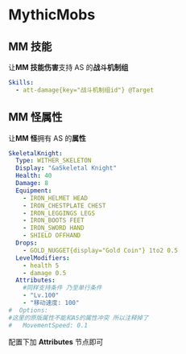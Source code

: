 # MythicMobs

## MM 技能

让**MM 技能伤害**支持 AS 的**战斗机制组**

```yaml
Skills:
  - att-damage{key="战斗机制组id"} @Target
```

## MM 怪属性

让**MM 怪**拥有 AS 的**属性**

```yaml
SkeletalKnight:
  Type: WITHER_SKELETON
  Display: "&aSkeletal Knight"
  Health: 40
  Damage: 8
  Equipment:
    - IRON_HELMET HEAD
    - IRON_CHESTPLATE CHEST
    - IRON_LEGGINGS LEGS
    - IRON_BOOTS FEET
    - IRON_SWORD HAND
    - SHIELD OFFHAND
  Drops:
    - GOLD_NUGGET{display="Gold Coin"} 1to2 0.5
  LevelModifiers:
    - health 5
    - damage 0.5
  Attributes:
    #同样支持条件 乃至单行条件
    - "Lv.100"
    - "移动速度: 100"
#  Options:
#这里的原版属性不能和AS的属性冲突 所以注释掉了
#   MovementSpeed: 0.1
```

配置下加 **Attributes** 节点即可
